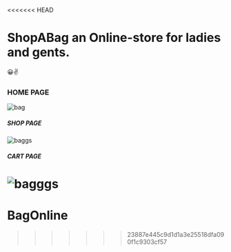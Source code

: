 <<<<<<< HEAD

# ShopABag an Online-store for ladies and gents.
😀✌


### HOME PAGE
![bag](https://user-images.githubusercontent.com/43039787/127785137-e7f41477-476c-46e7-b195-053442523c87.JPG)


##### SHOP PAGE
![baggs](https://user-images.githubusercontent.com/43039787/127785148-90d59f51-bc64-4284-8c96-96194bbf7a34.JPG)

##### CART PAGE
![bagggs](https://user-images.githubusercontent.com/43039787/127785162-259b6cf0-5c5b-4803-a752-b0d6f330e25d.JPG)
=======
# BagOnline
>>>>>>> 23887e445c9d1d1a3e25518dfa090f1c9303cf57
